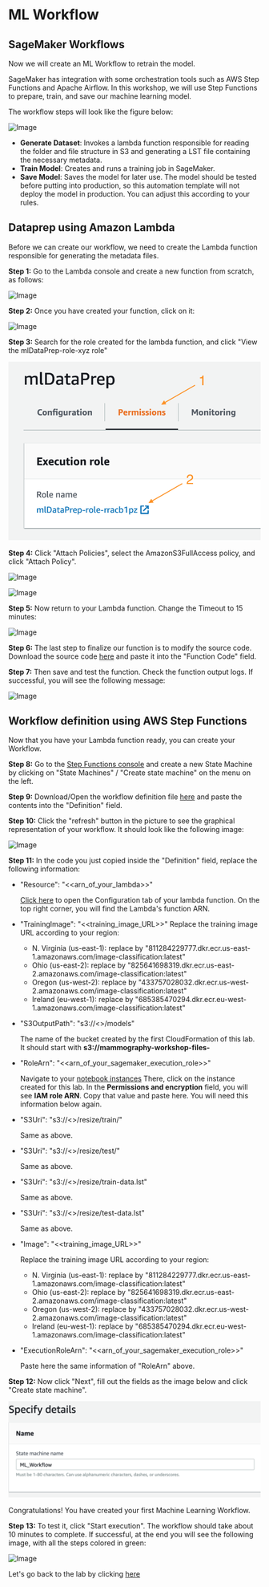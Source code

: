 # ML Workflow


## SageMaker Workflows

Now we will create an ML Workflow to retrain the model.

SageMaker has integration with some orchestration tools such as AWS Step Functions and Apache Airflow.
In this workshop, we will use Step Functions to prepare, train, and save our machine learning model.

The workflow steps will look like the figure below:

![Image](./images/Figure_1.png)

- **Generate Dataset**: Invokes a lambda function responsible for reading the folder and file structure in S3 and generating a LST file containing the necessary metadata.
- **Train Model**: Creates and runs a training job in SageMaker.
- **Save Model**: Saves the model for later use. The model should be tested before putting into production, so this automation template will not deploy the model in production. You can adjust this according to your rules. 

## Dataprep using Amazon Lambda

Before we can create our workflow, we need to create the Lambda function responsible for generating the metadata files.

**Step 1:** Go to the Lambda console and create a new function from scratch, as follows:

![Image](./images/Figure_2.png)

**Step 2:** Once you have created your function, click on it:

![Image](./images/Figure_3.png)

**Step 3:** Search for the role created for the lambda function, and click "View the mlDataPrep-role-xyz role"

![Image](./images/Figure_4.png)

**Step 4:** Click "Attach Policies", select the AmazonS3FullAccess policy, and click "Attach Policy".

![Image](./images/Figure_5.png)

![Image](./images/Figure_6.png)

**Step 5:** Now return to your Lambda function. Change the Timeout to 15 minutes:

![Image](./images/Figure_7.png)

**Step 6:** The last step to finalize our function is to modify the source code. Download the source code [here](code/generate_lst_lambda_template.py?raw=True) and paste it into the "Function Code" field.

**Step 7:** Then save and test the function. Check the function output logs. If successful, you will see the following message:

![Image](./images/Figure_8.png)

## Workflow definition using AWS Step Functions

Now that you have your Lambda function ready, you can create your Workflow.

**Step 8:** Go to the [Step Functions console](https://console.aws.amazon.com/states/home) and create a new State Machine by clicking on "State Machines" / "Create state machine" on the menu on the left.

**Step 9:** Download/Open the workflow definition file [here](code/model_workflow_template.json?raw=True) and paste the contents into the "Definition" field.

**Step 10:** Click the "refresh" button in the picture to see the graphical representation of your workflow. It should look like the following image:

![Image](./images/Figure_9.png)

**Step 11:** In the code you just copied inside the "Definition" field, replace the following information:

- "Resource": "<<arn_of_your_lambda>>"

    [Click here](https://console.aws.amazon.com/lambda/home?/functions/mlDataPrep#/functions/mlDataPrep?tab=configuration) to open the Configuration tab of your lambda function. On the top right corner, you will find the Lambda's function ARN.
- "TrainingImage": "<<training_image_URL>>"
    Replace the training image URL according to your region:
    - N. Virginia (us-east-1): replace by "811284229777.dkr.ecr.us-east-1.amazonaws.com/image-classification:latest"
    - Ohio (us-east-2): replace by "825641698319.dkr.ecr.us-east-2.amazonaws.com/image-classification:latest"
    - Oregon (us-west-2): replace by "433757028032.dkr.ecr.us-west-2.amazonaws.com/image-classification:latest"
    - Ireland (eu-west-1): replace by "685385470294.dkr.ecr.eu-west-1.amazonaws.com/image-classification:latest"
- "S3OutputPath": "s3://<<mammography-workshop-files-YY-YYYY-YY-XXXXXXXXXXXX>>/models"

    The name of the bucket created by the first CloudFormation of this lab. It should start with **s3://mammography-workshop-files-**
    
- "RoleArn": "<<arn_of_your_sagemaker_execution_role>>"

    Navigate to your [notebook instances](https://console.aws.amazon.com/sagemaker/home#/notebook-instances)
    There, click on the instance created for this lab. In the **Permissions and encryption** field, you will see **IAM role ARN**. Copy that value and paste here. You will need this information below again.
     
- "S3Uri": "s3://<<mammography-workshop-files-YY-YYYY-YY-XXXXXXXXXXXX>>/resize/train/"

    Same as above.
- "S3Uri": "s3://<<mammography-workshop-files-YY-YYYY-YY-XXXXXXXXXXXX>>/resize/test/"

    Same as above.
- "S3Uri": "s3://<<mammography-workshop-files-YY-YYYY-YY-XXXXXXXXXXXX>>/resize/train-data.lst"

    Same as above.
- "S3Uri": "s3://<<mammography-workshop-files-YY-YYYY-YY-XXXXXXXXXXXX>>/resize/test-data.lst"

    Same as above.
- "Image": "<<training_image_URL>>" 

    Replace the training image URL according to your region:
    - N. Virginia (us-east-1): replace by "811284229777.dkr.ecr.us-east-1.amazonaws.com/image-classification:latest"
    - Ohio (us-east-2): replace by "825641698319.dkr.ecr.us-east-2.amazonaws.com/image-classification:latest"
    - Oregon (us-west-2): replace by "433757028032.dkr.ecr.us-west-2.amazonaws.com/image-classification:latest"
    - Ireland (eu-west-1): replace by "685385470294.dkr.ecr.eu-west-1.amazonaws.com/image-classification:latest"
- "ExecutionRoleArn": "<<arn_of_your_sagemaker_execution_role>>"

    Paste here the same information of "RoleArn" above.
    
    
**Step 12:** Now click "Next", fill out the fields as the image below and click "Create state machine".

![Image](./images/Figure_10.png)

Congratulations! You have created your first Machine Learning Workflow. 

**Step 13:** To test it, click "Start execution". The workflow should take about 10 minutes to complete. If successful, at the end you will see the following image, with all the steps colored in green:

![Image](./images/Figure_11.png)


Let's go back to the lab by clicking [here](/../../#5---step-functions)